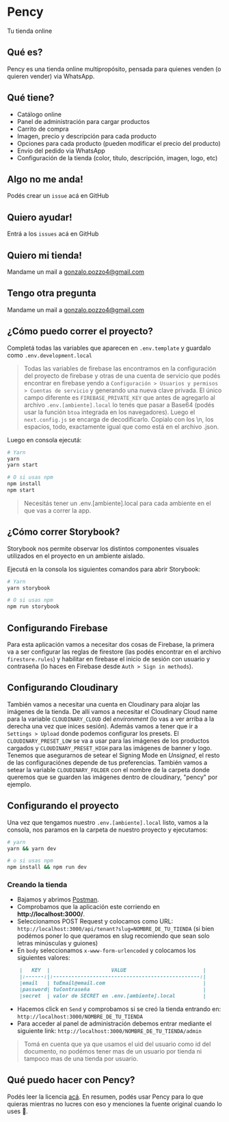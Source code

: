 # Pency
Tu tienda online

## Qué es?
Pency es una tienda online multipropósito, pensada para quienes venden (o quieren vender) via WhatsApp.

## Qué tiene?
* Catálogo online
* Panel de administración para cargar productos
* Carrito de compra
* Imagen, precio y descripción para cada producto
* Opciones para cada producto (pueden modificar el precio del producto)
* Envío del pedido via WhatsApp
* Configuración de la tienda (color, título, descripción, imagen, logo, etc)

## Algo no me anda!
Podés crear un `issue` acá en GitHub

## Quiero ayudar!
Entrá a los `issues` acá en GitHub

## Quiero mi tienda!
Mandame un mail a gonzalo.pozzo4@gmail.com

## Tengo otra pregunta
Mandame un mail a gonzalo.pozzo4@gmail.com

## ¿Cómo puedo correr el proyecto?
Completá todas las variables que aparecen en `.env.template` y guardalo como `.env.development.local`

> Todas las variables de firebase las encontramos en la configuración del proyecto de firebase y otras de una cuenta de servicio que podés encontrar en firebase yendo a `Configuración > Usuarios y permisos > Cuentas de servicio` y generando una nueva clave privada. El único campo diferente es `FIREBASE_PRIVATE_KEY` que antes de agregarlo al archivo `.env.[ambiente].local` lo tenés que pasar a Base64 (podés usar la función `btoa` integrada en los navegadores). Luego el `next.config.js` se encarga de decodificarlo. Copialo con los \n, los espacios, todo, exactamente igual que como está en el archivo .json.

Luego en consola ejecutá:
```bash
# Yarn
yarn
yarn start

# O si usas npm
npm install
npm start
```
> Necesitás tener un .env.[ambiente].local para cada ambiente en el que vas a correr la app.

## ¿Cómo correr Storybook?

Storybook nos permite observar los distintos componentes visuales utilizados en el proyecto en un ambiente aislado.

Ejecutá en la consola los siguientes comandos para abrir Storybook:

```bash
# Yarn
yarn storybook

# O si usas npm
npm run storybook
```

## Configurando Firebase
Para esta aplicación vamos a necesitar dos cosas de Firebase, la primera va a ser configurar las reglas de firestore (las podés encontrar en el archivo `firestore.rules`) y habilitar en firebase el inicio de sesión con usuario y contraseña (lo haces en Firebase desde `Auth > Sign in methods`).

## Configurando Cloudinary
También vamos a necesitar una cuenta en Cloudinary para alojar las imágenes de la tienda. De allí vamos a necesitar el Cloudinary Cloud name para la variable `CLOUDINARY_CLOUD` del _environment_ (lo vas a ver arriba a la derecha una vez que inices sesión). Además vamos a tener que ir a `Settings > Upload` donde podemos configurar los presets. El `CLOUDINARY_PRESET_LOW` se va a usar para las imágenes de los productos cargados y `CLOUDINARY_PRESET_HIGH` para las imágenes de banner y logo. Tenemos que asegurarnos de setear el Signing Mode en *Unsigned*, el resto de las configuraciónes depende de tus preferencias. También vamos a setear la variable `CLOUDINARY_FOLDER` con el nombre de la carpeta donde queremos que se guarden las imágenes dentro de cloudinary, "pency" por ejemplo.

## Configurando el proyecto
Una vez que tengamos nuestro `.env.[ambiente].local` listo, vamos a la consola, nos paramos en la carpeta de nuestro proyecto y ejecutamos:

```bash
# yarn
yarn && yarn dev

# o si usas npm
npm install && npm run dev
```

### Creando la tienda
 - Bajamos y abrimos [Postman](https://www.postman.com/downloads/).
 - Comprobamos que la aplicación este corriendo en **http://localhost:3000/**.
 - Seleccionamos POST Request y colocamos como URL: `http://localhost:3000/api/tenant?slug=NOMBRE_DE_TU_TIENDA` (si bien podémos poner lo que queramos en slug recomiendo que sean solo letras minúsculas y guiones)
 - En `body` seleccionamos `x-www-form-urlencoded` y colocamos los siguientes valores:
```markdown
	|   KEY  |                    VALUE                         |
	|:------:|:------------------------------------------------:|
	|email   | tuEmail@email.com                                |
	|password| tuContraseña                                     |
	|secret  | valor de SECRET en .env.[ambiente].local         |
```
 - Hacemos click en `Send` y comprobamos si se creó la tienda entrando en: `http://localhost:3000/NOMBRE_DE_TU_TIENDA`
 -  Para acceder al panel de administración debemos entrar mediante el siguiente link: `http://localhost:3000/NOMBRE_DE_TU_TIENDA/admin`
 > Tomá en cuenta que ya que usamos el uid del usuario como id del documento, no podémos tener mas de un usuario por tienda ni tampoco mas de una tienda por usuario.

## Qué puedo hacer con Pency?
Podés leer la licencia [acá](./LICENSE.md). En resumen, podés usar Pency para lo que quieras mientras no lucres con eso y menciones la fuente original cuando lo uses 🥰.
